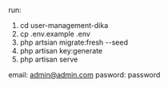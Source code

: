 run:
1.  cd user-management-dika
2.  cp .env.example .env
3.  php artsian migrate:fresh --seed
4.  php artisan key:generate
5.  php artisan serve

email: admin@admin.com
pasword: password
